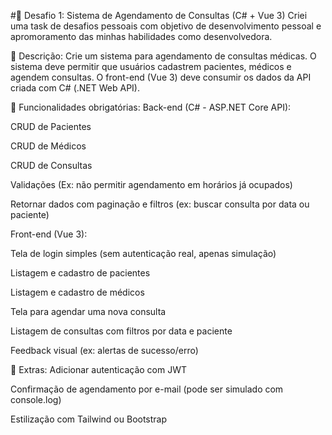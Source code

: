 #🔷 Desafio 1: Sistema de Agendamento de Consultas (C# + Vue 3)
Criei uma task de desafios pessoais com objetivo de desenvolvimento pessoal e apromoramento das minhas habilidades  como desenvolvedora. 


🧩 Descrição:
Crie um sistema para agendamento de consultas médicas. O sistema deve permitir que usuários cadastrem pacientes, médicos e agendem consultas. O front-end (Vue 3) deve consumir os dados da API criada com C# (.NET Web API).

🎯 Funcionalidades obrigatórias:
Back-end (C# - ASP.NET Core API):

CRUD de Pacientes

CRUD de Médicos

CRUD de Consultas

Validações (Ex: não permitir agendamento em horários já ocupados)

Retornar dados com paginação e filtros (ex: buscar consulta por data ou paciente)

Front-end (Vue 3):

Tela de login simples (sem autenticação real, apenas simulação)

Listagem e cadastro de pacientes

Listagem e cadastro de médicos

Tela para agendar uma nova consulta

Listagem de consultas com filtros por data e paciente

Feedback visual (ex: alertas de sucesso/erro)

🧰 Extras:
Adicionar autenticação com JWT

Confirmação de agendamento por e-mail (pode ser simulado com console.log)

Estilização com Tailwind ou Bootstrap
